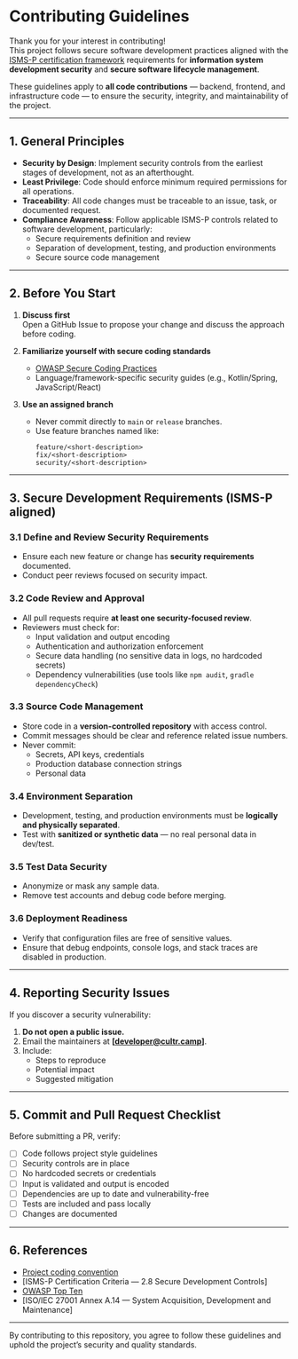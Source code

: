 # Contributing Guidelines

Thank you for your interest in contributing!  
This project follows secure software development practices aligned with the [ISMS-P certification framework](https://isms-p.kisa.or.kr) requirements for **information system development security** and **secure software lifecycle management**.

These guidelines apply to **all code contributions** — backend, frontend, and infrastructure code — to ensure the security, integrity, and maintainability of the project.

---

## 1. General Principles

- **Security by Design**: Implement security controls from the earliest stages of development, not as an afterthought.
- **Least Privilege**: Code should enforce minimum required permissions for all operations.
- **Traceability**: All code changes must be traceable to an issue, task, or documented request.
- **Compliance Awareness**: Follow applicable ISMS-P controls related to software development, particularly:
  - Secure requirements definition and review
  - Separation of development, testing, and production environments
  - Secure source code management

---

## 2. Before You Start

1. **Discuss first**  
   Open a GitHub Issue to propose your change and discuss the approach before coding.

2. **Familiarize yourself with secure coding standards**  
   - [OWASP Secure Coding Practices](https://owasp.org/www-project-secure-coding-practices/)
   - Language/framework-specific security guides (e.g., Kotlin/Spring, JavaScript/React)

3. **Use an assigned branch**  
   - Never commit directly to `main` or `release` branches.
   - Use feature branches named like:
     ```
     feature/<short-description>
     fix/<short-description>
     security/<short-description>
     ```

---

## 3. Secure Development Requirements (ISMS-P aligned)

### 3.1 Define and Review Security Requirements
- Ensure each new feature or change has **security requirements** documented.
- Conduct peer reviews focused on security impact.

### 3.2 Code Review and Approval
- All pull requests require **at least one security-focused review**.
- Reviewers must check for:
  - Input validation and output encoding
  - Authentication and authorization enforcement
  - Secure data handling (no sensitive data in logs, no hardcoded secrets)
  - Dependency vulnerabilities (use tools like `npm audit`, `gradle dependencyCheck`)

### 3.3 Source Code Management
- Store code in a **version-controlled repository** with access control.
- Commit messages should be clear and reference related issue numbers.
- Never commit:
  - Secrets, API keys, credentials
  - Production database connection strings
  - Personal data

### 3.4 Environment Separation
- Development, testing, and production environments must be **logically and physically separated**.
- Test with **sanitized or synthetic data** — no real personal data in dev/test.

### 3.5 Test Data Security
- Anonymize or mask any sample data.
- Remove test accounts and debug code before merging.

### 3.6 Deployment Readiness
- Verify that configuration files are free of sensitive values.
- Ensure that debug endpoints, console logs, and stack traces are disabled in production.

---

## 4. Reporting Security Issues

If you discover a security vulnerability:

1. **Do not open a public issue.**
2. Email the maintainers at **[developer@cultr.camp]**.
3. Include:
   - Steps to reproduce
   - Potential impact
   - Suggested mitigation

---

## 5. Commit and Pull Request Checklist

Before submitting a PR, verify:

- [ ] Code follows project style guidelines
- [ ] Security controls are in place
- [ ] No hardcoded secrets or credentials
- [ ] Input is validated and output is encoded
- [ ] Dependencies are up to date and vulnerability-free
- [ ] Tests are included and pass locally
- [ ] Changes are documented

---

## 6. References

- [Project coding convention](./CONVENTION.md)
- [ISMS-P Certification Criteria — 2.8 Secure Development Controls]  
- [OWASP Top Ten](https://owasp.org/www-project-top-ten/)
- [ISO/IEC 27001 Annex A.14 — System Acquisition, Development and Maintenance]

---

By contributing to this repository, you agree to follow these guidelines and uphold the project’s security and quality standards.

